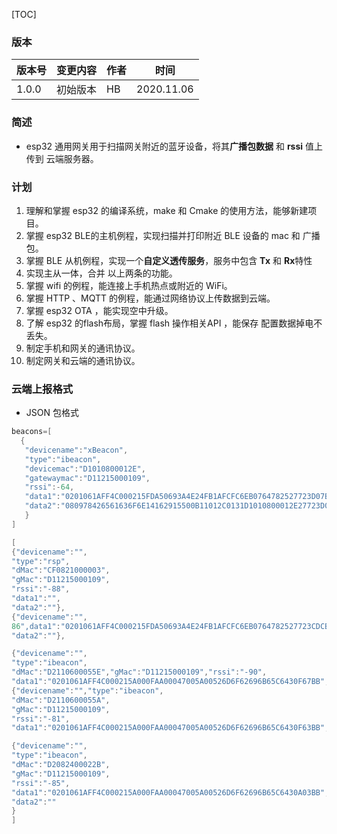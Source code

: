 [TOC]

### 版本

| 版本号 | 变更内容 | 作者 | 时间       |
| ------ | -------- | ---- | ---------- |
| 1.0.0  | 初始版本 | HB   | 2020.11.06 |



### 简述

- esp32 通用网关用于扫描网关附近的蓝牙设备，将其**广播包数据** 和 **rssi**  值上传到 云端服务器。



### 计划

1. 理解和掌握 esp32 的编译系统，make 和 Cmake 的使用方法，能够新建项目。
2. 掌握 esp32 BLE的主机例程，实现扫描并打印附近 BLE 设备的 mac 和 广播包。
3. 掌握 BLE 从机例程，实现一个**自定义透传服务**，服务中包含 **Tx** 和 **Rx**特性
4. 实现主从一体，合并 以上两条的功能。
5. 掌握 wifi 的例程，能连接上手机热点或附近的 WiFi。
6. 掌握 HTTP 、MQTT 的例程，能通过网络协议上传数据到云端。
7. 掌握 esp32 OTA ，能实现空中升级。
8. 了解 esp32  的flash布局，掌握 flash 操作相关API ，能保存 配置数据掉电不丢失。
9. 制定手机和网关的通讯协议。
10. 制定网关和云端的通讯协议。



### 云端上报格式

- JSON 包格式

```c
beacons=[
  {
   "devicename":"xBeacon",
   "type":"ibeacon",
   "devicemac":"D1010800012E",
   "gatewaymac":"D11215000109",
   "rssi":-64,
   "data1":"0201061AFF4C000215FDA50693A4E24FB1AFCFC6EB0764782527723D07BB",
   "data2":"080978426561636F6E14162915500B11012C0131D1010800012E27723D07"
   }
]

[
{"devicename":"",
"type":"rsp",
"dMac":"CF0821000003",
"gMac":"D11215000109",
"rssi":"-88",
"data1":"",
"data2":""},
{"devicename":"",
86",data1":"0201061AFF4C000215FDA50693A4E24FB1AFCFC6EB0764782527723CDCBB",
"data2":""},

{"devicename":"",
"type":"ibeacon",
"dMac":"D2110600055E","gMac":"D11215000109","rssi":"-90",
"data1":"0201061AFF4C000215A000FAA00047005A00526D6F62696B65C6430F67BB","data2":""},
{"devicename":"","type":"ibeacon",
"dMac":"D2110600055A",
"gMac":"D11215000109",
"rssi":"-81",
"data1":"0201061AFF4C000215A000FAA00047005A00526D6F62696B65C6430F63BB","data2":""},

{"devicename":"",
"type":"ibeacon",
"dMac":"D2082400022B",
"gMac":"D11215000109",
"rssi":"-85",
"data1":"0201061AFF4C000215A000FAA00047005A00526D6F62696B65C6430A03BB",
"data2":""
}
]

```



